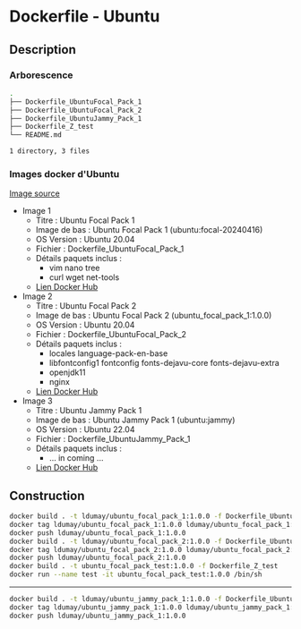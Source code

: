# Dockerfile - Ubuntu

## Description

### Arborescence

```bash
.
├── Dockerfile_UbuntuFocal_Pack_1
├── Dockerfile_UbuntuFocal_Pack_2
├── Dockerfile_UbuntuJammy_Pack_1
├── Dockerfile_Z_test
└── README.md

1 directory, 3 files
```

### Images docker d'Ubuntu

[Image source](https://hub.docker.com/layers/library/ubuntu/focal-20240416/images/sha256-cc61ae337f89ec395bf1d0b13c6f58ee834e3fc57b0de67694302bb637294300?context=explore)

- Image 1
	- Titre : Ubuntu Focal Pack 1
	- Image de bas : Ubuntu Focal Pack 1 (ubuntu:focal-20240416)
	- OS Version : Ubuntu 20.04
	- Fichier : Dockerfile_UbuntuFocal_Pack_1
	- Détails paquets inclus :
		- vim nano tree
		- curl wget net-tools
	- [Lien Docker Hub](https://hub.docker.com/repository/docker/ldumay/ubuntu_focal_pack_1)
- Image 2
	- Titre : Ubuntu Focal Pack 2
	- Image de bas : Ubuntu Focal Pack 2 (ubuntu_focal_pack_1:1.0.0)
	- OS Version : Ubuntu 20.04
	- Fichier : Dockerfile_UbuntuFocal_Pack_2
	- Détails paquets inclus :
		- locales language-pack-en-base 
		- libfontconfig1 fontconfig fonts-dejavu-core fonts-dejavu-extra
		- openjdk11
		- nginx
	- [Lien Docker Hub](https://hub.docker.com/repository/docker/ldumay/ubuntu_focal_pack_2)
- Image 3
	- Titre : Ubuntu Jammy Pack 1
	- Image de bas : Ubuntu Jammy Pack 1 (ubuntu:jammy)
	- OS Version : Ubuntu 22.04
	- Fichier : Dockerfile_UbuntuJammy_Pack_1
	- Détails paquets inclus :
		- ... in coming ...
	- [Lien Docker Hub](https://hub.docker.com/repository/docker/ldumay/ubuntu_jammy_pack_1)
		

## Construction

```bash
docker build . -t ldumay/ubuntu_focal_pack_1:1.0.0 -f Dockerfile_UbuntuFocal_Pack_1
docker tag ldumay/ubuntu_focal_pack_1:1.0.0 ldumay/ubuntu_focal_pack_1:1.0.0
docker push ldumay/ubuntu_focal_pack_1:1.0.0
docker build . -t ldumay/ubuntu_focal_pack_2:1.0.0 -f Dockerfile_UbuntuFocal_Pack_2
docker tag ldumay/ubuntu_focal_pack_2:1.0.0 ldumay/ubuntu_focal_pack_2:1.0.0
docker push ldumay/ubuntu_focal_pack_2:1.0.0
docker build . -t ubuntu_focal_pack_test:1.0.0 -f Dockerfile_Z_test
docker run --name test -it ubuntu_focal_pack_test:1.0.0 /bin/sh
```

----

```bash
docker build . -t ldumay/ubuntu_jammy_pack_1:1.0.0 -f Dockerfile_UbuntuJammy_Pack_1
docker tag ldumay/ubuntu_jammy_pack_1:1.0.0 ldumay/ubuntu_jammy_pack_1:1.0.0
docker push ldumay/ubuntu_jammy_pack_1:1.0.0
```